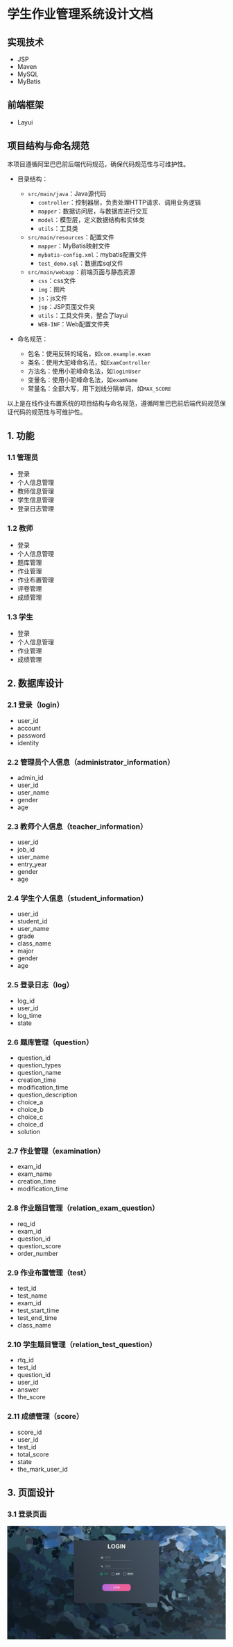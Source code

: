 # 学生作业管理系统设计文档

## 实现技术
- JSP
- Maven
- MySQL
- MyBatis

## 前端框架
- Layui

## 项目结构与命名规范
本项目遵循阿里巴巴前后端代码规范，确保代码规范性与可维护性。

- 目录结构：
    - `src/main/java`：Java源代码
        - `controller`：控制器层，负责处理HTTP请求、调用业务逻辑
        - `mapper`：数据访问层，与数据库进行交互
        - `model`：模型层，定义数据结构和实体类
        - `utils`：工具类
    - `src/main/resources`：配置文件
        - `mapper`：MyBatis映射文件
        - `mybatis-config.xml`：mybatis配置文件
        - `test_demo.sql`：数据库sql文件
    - `src/main/webapp`：前端页面与静态资源
        - `css`：css文件
        - `img`：图片
        - `js`：js文件
        - `jsp`：JSP页面文件夹
        - `utils`：工具文件夹，整合了layui
        - `WEB-INF`：Web配置文件夹

- 命名规范：
    - 包名：使用反转的域名，如`com.example.exam`
    - 类名：使用大驼峰命名法，如`ExamController`
    - 方法名：使用小驼峰命名法，如`loginUser`
    - 变量名：使用小驼峰命名法，如`examName`
    - 常量名：全部大写，用下划线分隔单词，如`MAX_SCORE`

以上是在线作业布置系统的项目结构与命名规范，遵循阿里巴巴前后端代码规范保证代码的规范性与可维护性。

## 1. 功能

### 1.1 管理员
- 登录
- 个人信息管理
- 教师信息管理
- 学生信息管理
- 登录日志管理

### 1.2 教师
- 登录
- 个人信息管理
- 题库管理
- 作业管理
- 作业布置管理
- 评卷管理
- 成绩管理

### 1.3 学生
- 登录
- 个人信息管理
- 作业管理
- 成绩管理

## 2. 数据库设计

### 2.1 登录（login）
- user_id
- account
- password
- identity

### 2.2 管理员个人信息（administrator_information）
- admin_id
- user_id
- user_name
- gender
- age
 
### 2.3 教师个人信息（teacher_information）
- user_id
- job_id
- user_name
- entry_year
- gender
- age

### 2.4 学生个人信息（student_information）
- user_id
- student_id
- user_name
- grade
- class_name
- major
- gender
- age

### 2.5 登录日志（log）
- log_id
- user_id
- log_time
- state

### 2.6 题库管理（question）
- question_id
- question_types
- question_name
- creation_time
- modification_time
- question_description
- choice_a
- choice_b
- choice_c
- choice_d
- solution

### 2.7 作业管理（examination）
- exam_id
- exam_name
- creation_time
- modification_time

### 2.8 作业题目管理（relation_exam_question）
- req_id
- exam_id
- question_id
- question_score
- order_number

### 2.9 作业布置管理（test）
- test_id
- test_name
- exam_id
- test_start_time
- test_end_time
- class_name

### 2.10 学生题目管理（relation_test_question）
- rtq_id
- test_id
- question_id
- user_id
- answer
- the_score

### 2.11 成绩管理（score）
- score_id
- user_id
- test_id
- total_score
- state
- the_mark_user_id

## 3. 页面设计

### 3.1 登录页面
![Alt text](img/001.png)